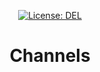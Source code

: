 <p align="center">
    <a target="_blank" href="https://github.com/aveled/channels/blob/master/LICENSE">
        <img src="https://img.shields.io/badge/license-DEL-blue.svg?colorB=1380C3&style=for-the-badge" alt="License: DEL">
    </a>
</p>



<h1 align="center">
    Channels
</h1>
